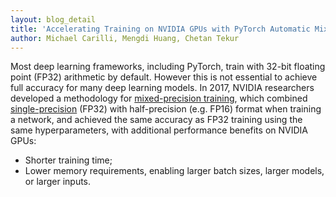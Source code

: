 ```yaml
---
layout: blog_detail
title: 'Accelerating Training on NVIDIA GPUs with PyTorch Automatic Mixed Precision'
author: Michael Carilli, Mengdi Huang, Chetan Tekur
---
```


Most deep learning frameworks, including PyTorch, train with 32-bit floating point (FP32) arithmetic by default. However this is not essential to achieve full accuracy for many deep learning models. In 2017, NVIDIA researchers developed a methodology for [mixed-precision training](https://developer.nvidia.com/blog/mixed-precision-training-deep-neural-networks/), which combined [single-precision](https://blogs.nvidia.com/blog/2019/11/15/whats-the-difference-between-single-double-multi-and-mixed-precision-computing/) (FP32) with half-precision (e.g. FP16) format when training a network, and achieved the same accuracy as FP32 training using the same hyperparameters, with additional performance benefits on NVIDIA GPUs:

* Shorter training time;
* Lower memory requirements, enabling larger batch sizes, larger models, or larger inputs.
